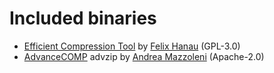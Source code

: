 # Included binaries

- [Efficient Compression Tool](https://github.com/fhanau/Efficient-Compression-Tool) by [Felix Hanau](https://github.com/fhanau)
  <!-- 380a1dfcd41c871d86d02e7a88f52abb8ec4d0f6 -->
  (GPL-3.0)
- [AdvanceCOMP](https://github.com/amadvance/advancecomp) advzip by [Andrea Mazzoleni](https://github.com/amadvance)
  <!-- v2.6 -->
  (Apache-2.0)
